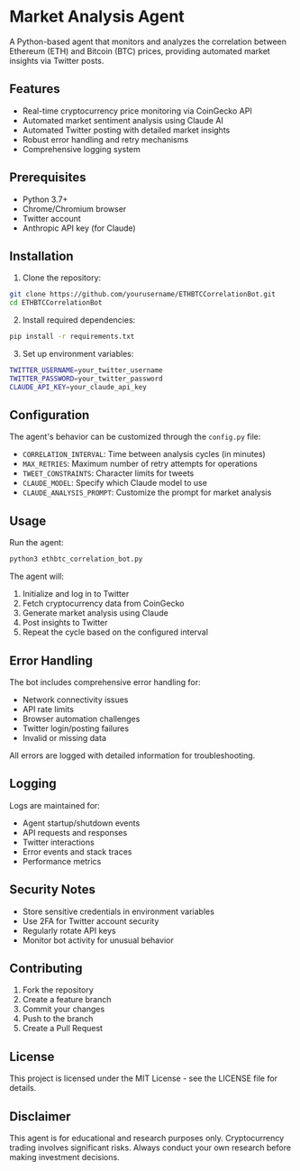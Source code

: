 # Market Analysis Agent

A Python-based agent that monitors and analyzes the correlation between Ethereum (ETH) and Bitcoin (BTC) prices, providing automated market insights via Twitter posts.

## Features

- Real-time cryptocurrency price monitoring via CoinGecko API
- Automated market sentiment analysis using Claude AI
- Automated Twitter posting with detailed market insights
- Robust error handling and retry mechanisms
- Comprehensive logging system

## Prerequisites

- Python 3.7+
- Chrome/Chromium browser
- Twitter account
- Anthropic API key (for Claude)

## Installation

1. Clone the repository:
```bash
git clone https://github.com/yourusername/ETHBTCCorrelationBot.git
cd ETHBTCCorrelationBot
```

2. Install required dependencies:
```bash
pip install -r requirements.txt
```

3. Set up environment variables:
```bash
TWITTER_USERNAME=your_twitter_username
TWITTER_PASSWORD=your_twitter_password
CLAUDE_API_KEY=your_claude_api_key
```

## Configuration

The agent's behavior can be customized through the `config.py` file:

- `CORRELATION_INTERVAL`: Time between analysis cycles (in minutes)
- `MAX_RETRIES`: Maximum number of retry attempts for operations
- `TWEET_CONSTRAINTS`: Character limits for tweets
- `CLAUDE_MODEL`: Specify which Claude model to use
- `CLAUDE_ANALYSIS_PROMPT`: Customize the prompt for market analysis

## Usage

Run the agent:
```bash
python3 ethbtc_correlation_bot.py
```

The agent will:
1. Initialize and log in to Twitter
2. Fetch cryptocurrency data from CoinGecko
3. Generate market analysis using Claude
4. Post insights to Twitter
5. Repeat the cycle based on the configured interval

## Error Handling

The bot includes comprehensive error handling for:
- Network connectivity issues
- API rate limits
- Browser automation challenges
- Twitter login/posting failures
- Invalid or missing data

All errors are logged with detailed information for troubleshooting.

## Logging

Logs are maintained for:
- Agent startup/shutdown events
- API requests and responses
- Twitter interactions
- Error events and stack traces
- Performance metrics

## Security Notes

- Store sensitive credentials in environment variables
- Use 2FA for Twitter account security
- Regularly rotate API keys
- Monitor bot activity for unusual behavior

## Contributing

1. Fork the repository
2. Create a feature branch
3. Commit your changes
4. Push to the branch
5. Create a Pull Request

## License

This project is licensed under the MIT License - see the LICENSE file for details.

## Disclaimer

This agent is for educational and research purposes only. Cryptocurrency trading involves significant risks. Always conduct your own research before making investment decisions.
